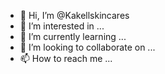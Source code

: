 - 👋 Hi, I’m @Kakellskincares
- 👀 I’m interested in ...
- 🌱 I’m currently learning ...
- 💞️ I’m looking to collaborate on ...
- 📫 How to reach me ...

<!---
Kakellskincares/Kakellskincares is a ✨ special ✨ repository because its `README.md` (this file) appears on your GitHub profile.
You can click the Preview link to take a look at your changes.
--->
